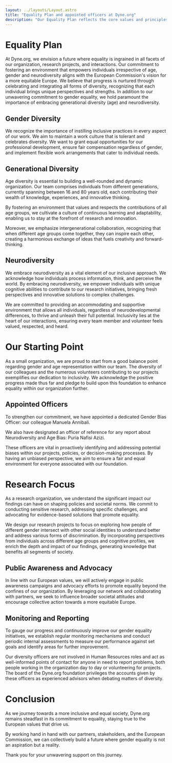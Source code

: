 ```yaml
---
layout: ../layouts/Layout.astro
title: "Equality Plan and appointed officers at Dyne.org"
description: "Our Equality Plan reflects the core values and principles that guide our small non-profit foundation as a research organization working closely with the European Commission. As advocates for progress and innovation, we firmly believe that gender equality is not just a goal to achieve but an intrinsic element of European values, promoting a fair, diverse, and inclusive society."
---
```


# Equality Plan

At Dyne.org, we envision a future where equality is ingrained in all facets of our organization, research projects, and interactions. Our commitment to fostering an environment that empowers individuals irrespective of age, gender and neurodiversity aligns with the European Commission's vision for a more equitable Europe. We believe that progress is nurtured through celebrating and integrating all forms of diversity, recognizing that each individual brings unique perspectives and strengths. In addition to our unwavering commitment to gender equality, we hold paramount the importance of embracing generational diversity (age) and neurodiversity.

## Gender Diversity
We recognize the importance of instilling inclusive practices in every aspect of our work. We aim to maintain a work culture that is tolerant and celebrates diversity. We want to grant equal opportunities for our professional development, ensure fair compensation regardless of gender, and implement flexible work arrangements that cater to individual needs.

## Generational Diversity
Age diversity is essential to building a well-rounded and dynamic organization. Our team comprises individuals from different generations, currently spanning between 16 and 80 years old, each contributing their wealth of knowledge, experiences, and innovative thinking.

By fostering an environment that values and respects the contributions of all age groups, we cultivate a culture of continuous learning and adaptability, enabling us to stay at the forefront of research and innovation.

Moreover, we emphasize intergenerational collaboration, recognizing that when different age groups come together, they can inspire each other, creating a harmonious exchange of ideas that fuels creativity and forward-thinking.

## Neurodiversity

We embrace neurodiversity as a vital element of our inclusive approach. We acknowledge how individuals process information, think, and perceive the world. By embracing neurodiversity, we empower individuals with unique cognitive abilities to contribute to our research initiatives, bringing fresh perspectives and innovative solutions to complex challenges.

We are committed to providing an accommodating and supportive environment that allows all individuals, regardless of neurodevelopmental differences, to thrive and unleash their full potential. Inclusivity lies at the heart of our interactions, ensuring every team member and volunteer feels valued, respected, and heard.

# Our Starting Point
As a small organization, we are proud to start from a good balance point regarding gender and age representation within our team. The diversity of our colleagues and the numerous volunteers contributing to our projects exemplifies our dedication to inclusivity. We acknowledge the positive progress made thus far and pledge to build upon this foundation to enhance equality within our organization further.

## Appointed Officers
To strengthen our commitment, we have appointed a dedicated Gender Bias Officer: our colleague Manuela Annibali.

We also have designated an officer of reference for any report about Neurodiversity and Age Bias: Puria Nafisi Azizi. 

These officers are vital in proactively identifying and addressing potential biases within our projects, policies, or decision-making processes. By having an unbiased perspective, we aim to ensure a fair and equal environment for everyone associated with our foundation.

# Research Focus

As a research organization, we understand the significant impact our findings can have on shaping policies and societal norms. We commit to conducting sensitive research, addressing specific challenges, and advocating for evidence-based solutions that promote equality.

We design our research projects to focus on exploring how people of different gender intersect with other social identities to understand better and address various forms of discrimination. By incorporating perspectives from individuals across different age groups and cognitive profiles, we enrich the depth and impact of our findings, generating knowledge that benefits all segments of society.

## Public Awareness and Advocacy
In line with our European values, we will actively engage in public awareness campaigns and advocacy efforts to promote equality beyond the confines of our organization. By leveraging our network and collaborating with partners, we seek to influence broader societal attitudes and encourage collective action towards a more equitable Europe.

## Monitoring and Reporting
To gauge our progress and continuously improve our gender equality initiatives, we establish regular monitoring mechanisms and conduct periodic internal assessments to measure our performance against set goals and identify areas for further improvement.

Our diversity officers are not involved in Human Resources roles and act as well-informed points of contact for anyone in need to report problems, both people working in the organization day to day or volunteering for projects. The board of the Dyne.org foundation privileges the accounts given by these officers as experienced advisors when debating matters of diversity.

# Conclusion
As we journey towards a more inclusive and equal society, Dyne.org remains steadfast in its commitment to equality, staying true to the European values that drive us.

By working hand in hand with our partners, stakeholders, and the European Commission, we can collectively build a future where gender equality is not an aspiration but a reality.

Thank you for your unwavering support on this journey.


